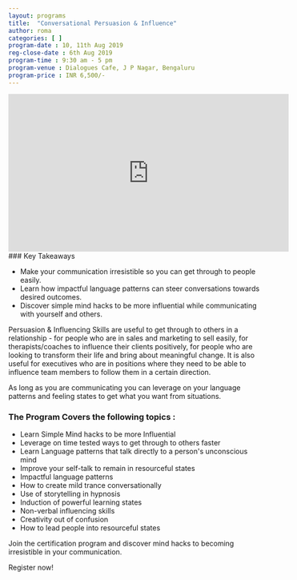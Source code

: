 ```yaml
---
layout: programs
title:  "Conversational Persuasion & Influence"
author: roma
categories: [ ]
program-date : 10, 11th Aug 2019
reg-close-date : 6th Aug 2019
program-time : 9:30 am - 5 pm
program-venue : Dialogues Cafe, J P Nagar, Bengaluru
program-price : INR 6,500/-
---
```


<iframe width="560" height="315" src="https://www.youtube.com/embed/ZDvHivqOcYw" frameborder="0" allow="accelerometer; autoplay; encrypted-media; gyroscope; picture-in-picture" allowfullscreen></iframe>
### Key Takeaways
 
* Make your communication irresistible so you can get through to people easily.
* Learn how impactful language patterns can steer conversations towards desired outcomes.
* Discover simple mind hacks to be more influential while communicating with yourself and others.

<p>
Persuasion & Influencing Skills are useful to get through to others in a relationship - for people who are in sales and marketing to sell easily, for therapists/coaches to influence their clients positively, for people who are looking to transform their life and bring about meaningful change. 
It is also useful for executives who are in positions where they need to be able to influence team members to follow them in a certain direction. 
</p>
<p>
As long as you are communicating you can leverage on your language patterns and feeling states to get what you want from situations.
</p>

### The Program Covers the following topics :​

* Learn Simple Mind hacks to be more Influential
* Leverage on time tested ways to get through to others faster
* Learn Language patterns that talk directly to a person's unconscious mind
* Improve your self-talk to remain in resourceful states
* Impactful language patterns
* How to create mild trance conversationally
* Use of storytelling in hypnosis
* Induction of powerful learning states
* Non-verbal influencing skills
* Creativity out of confusion
* How to lead people into resourceful states

<p>
Join the certification program and discover mind hacks to becoming irresistible in your communication. 

Register now!
</p>
